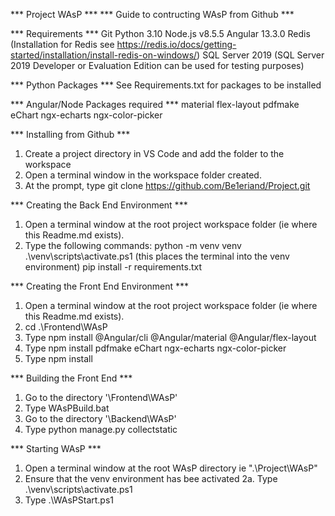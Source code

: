 *** Project WAsP ***
*** Guide to contructing WAsP from Github ***

*** Requirements ***
Git
Python 3.10
Node.js v8.5.5
Angular 13.3.0
Redis (Installation for Redis see https://redis.io/docs/getting-started/installation/install-redis-on-windows/)
SQL Server 2019 (SQL Server 2019 Developer or Evaluation Edition can be used for testing purposes)

*** Python Packages ***
See Requirements.txt for packages to be installed

*** Angular/Node Packages required ***
material
flex-layout
pdfmake
eChart
ngx-echarts
ngx-color-picker

*** Installing from Github ***
1. Create a project directory in VS Code and add the folder to the workspace
2. Open a terminal window in the workspace folder created.
3. At the prompt, type git clone https://github.com/Be1eriand/Project.git

*** Creating the Back End Environment ***
1. Open a terminal window at the root project workspace folder (ie where this Readme.md exists).
2. Type the following commands:
    python -m venv venv
    .\venv\scripts\activate.ps1 (this places the terminal into the venv environment)
    pip install -r requirements.txt

*** Creating the Front End Environment ***
1. Open a terminal window at the root project workspace folder (ie where this Readme.md exists).
2. cd .\Frontend\WAsP
2. Type npm install @Angular/cli @Angular/material @Angular/flex-layout
3. Type npm install pdfmake eChart ngx-echarts ngx-color-picker
4. Type npm install

*** Building the Front End ***
1. Go to the directory '\Frontend\WAsP'
2. Type WAsPBuild.bat
3. Go to the directory '\Backend\WAsP'
4. Type python manage.py collectstatic

*** Starting WAsP ***
1. Open a terminal window at the root WAsP directory ie ".\Project\WAsP"
2. Ensure that the venv environment has bee activated
    2a. Type .\venv\scripts\activate.ps1
3. Type .\WAsPStart.ps1
